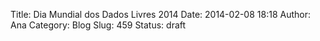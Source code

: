 Title: Dia Mundial dos Dados Livres 2014
Date: 2014-02-08 18:18
Author: Ana
Category: Blog
Slug: 459
Status: draft



